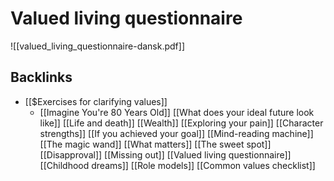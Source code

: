 # Valued living questionnaire
![[valued_living_questionnaire-dansk.pdf]]

## Backlinks
* [[$Exercises for clarifying values]]
	* [[Imagine You're 80 Years Old]]
[[What does your ideal future look like]]
[[Life and death]]
[[Wealth]]
[[Exploring your pain]]
[[Character strengths]]
[[If you achieved your goal]]
[[Mind-reading machine]]
[[The magic wand]]
[[What matters]]
[[The sweet spot]]
[[Disapproval]]
[[Missing out]]
[[Valued living questionnaire]]
[[Childhood dreams]]
[[Role models]]
[[Common values checklist]]

<!-- #Life -->

<!-- {BearID:31E624D5-2CDB-402A-B0E5-0B0742D8F56E-15756-0000130478293202} -->
